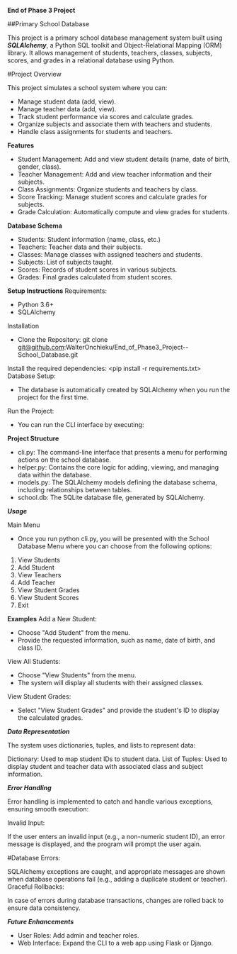 ****End of Phase 3 Project****

##Primary School Database

This project is a primary school database management system built using ***SQLAlchemy***, a Python SQL toolkit and Object-Relational Mapping (ORM) library. It allows management of students, teachers, classes, subjects, scores, and grades in a relational database using Python.

#Project Overview

This project simulates a school system where you can:
- Manage student data (add, view).
- Manage teacher data (add, view).
- Track student performance via scores and calculate grades.
- Organize subjects and associate them with teachers and students.
- Handle class assignments for students and teachers.


****Features****
- Student Management: Add and view student details (name, date of birth, gender, class).
- Teacher Management: Add and view teacher information and their subjects.
- Class Assignments: Organize students and teachers by class.
- Score Tracking: Manage student scores and calculate grades for subjects.
- Grade Calculation: Automatically compute and view grades for students.

****Database Schema****
- Students: Student information (name, class, etc.)
- Teachers: Teacher data and their subjects.
- Classes: Manage classes with assigned teachers and students.
- Subjects: List of subjects taught.
- Scores: Records of student scores in various subjects.
- Grades: Final grades calculated from student scores.

****Setup Instructions****
Requirements:
- Python 3.6+
- SQLAlchemy

Installation
- Clone the Repository: git clone git@github.com:WalterOnchieku/End_of_Phase3_Project--School_Database.git


Install the required dependencies:
<pip install -r requirements.txt>
Database Setup:
- The database is automatically created by SQLAlchemy when you run the project for the first time.

Run the Project:
- You can run the CLI interface by executing:<python cli.py>


****Project Structure****
- cli.py: The command-line interface that presents a menu for performing actions on the school database.
- helper.py: Contains the core logic for adding, viewing, and managing data within the database.
- models.py: The SQLAlchemy models defining the database schema, including relationships between tables.
- school.db: The SQLite database file, generated by SQLAlchemy.

***Usage***

Main Menu
- Once you run python cli.py, you will be presented with the School Database Menu where you can choose from the following options:

1. View Students
2. Add Student
3. View Teachers
4. Add Teacher
5. View Student Grades
6. View Student Scores
7. Exit

**Examples**
Add a New Student:

- Choose "Add Student" from the menu.
- Provide the requested information, such as name, date of birth, and class ID.

View All Students:

- Choose "View Students" from the menu.
- The system will display all students with their assigned classes.

View Student Grades:

- Select "View Student Grades" and provide the student's ID to display the calculated grades.

***Data Representation***

The system uses dictionaries, tuples, and lists to represent data:

Dictionary: Used to map student IDs to student data.
List of Tuples: Used to display student and teacher data with associated class and subject information.

***Error Handling***

Error handling is implemented to catch and handle various exceptions, ensuring smooth execution:

Invalid Input:

If the user enters an invalid input (e.g., a non-numeric student ID), an error message is displayed, and the program will prompt the user again.

#Database Errors:

SQLAlchemy exceptions are caught, and appropriate messages are shown when database operations fail (e.g., adding a duplicate student or teacher).
Graceful Rollbacks:

In case of errors during database transactions, changes are rolled back to ensure data consistency.

***Future Enhancements***
- User Roles: Add admin and teacher roles.
- Web Interface: Expand the CLI to a web app using Flask or Django.

